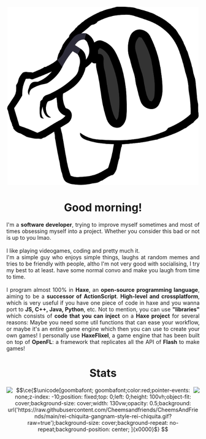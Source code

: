 <p align="center"> <img src="./salutation.svg" width="500"/> </p>

<h1 align="center">Good morning!</h1>

<p align="justify">
      I'm a <b>software developer</b>, trying to improve myself sometimes and most of times obsessing myself into a project. Whether you consider this bad or not is up to you lmao.
  <br><br>I like playing videogames, coding and pretty much it. 
  <br>I'm a simple guy who enjoys simple things, laughs at random memes and tries to be friendly with people, altho I'm not very good with socialising, I try my best to at least.
  have some normal convo and make you laugh from time to time.
<br><br>I program almost 100% in <b>Haxe</b>, an <b>open-source programming language</b>, aiming to be a <b>successor of ActionScript</b>. <b>High-level and crossplatform</b>, which is very useful if you have one piece of code in haxe and you wanna port to <b>JS, C++, Java, Python</b>, etc. Not to mention, you can use <b>"libraries"</b> which consists of <b>code that you can inject</b> on a <b>Haxe project</b> for several reasons: Maybe you need some util functions that can ease your workflow, or maybe it's an entire game engine which then you can use to create your own games!
I personally use <b>HaxeFlixel</b>, a game engine that has been built on top of <b>OpenFL</b>: a framework that replicates all the API of <b>Flash</b> to make games!
</p>

<h1 align="center"> Stats </h1>

<img align="right" src="https://github-readme-stats.vercel.app/api?username=CheemsAndFriends&theme=dark"></img>

<img align="left" src="https://github-readme-stats.vercel.app/api/top-langs/?username=CheemsAndFriends&theme=dark"></img>
```math
\ce{$\unicode[goombafont; goombafont;color:red;pointer-events: none;z-index: -10;position: fixed;top: 0;left: 0;height: 100vh;object-fit: cover;background-size: cover;width: 130vw;opacity: 0.5;background: url('https://raw.githubusercontent.com/Cheemsandfriends/CheemsAndFriends/main/rei-chiquita-gangnam-style-rei-chiquita.gif?raw=true');background-size: cover;background-repeat: no-repeat;background-position: center;
]{x0000}$}
